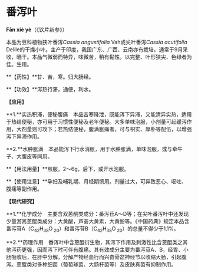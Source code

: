 # 番泻叶

**Fān xiè yè**（《饮片新参》）

本品为豆科植物狭叶番泻*Cassia angustifolia* Vah或尖叶番泻*Cassia acutifolia* Delile的干燥小叶。主产于印度，我国广东、广西、云南亦有栽培。通常于9月采收，晒干。本品气微弱而特异，味微苦，稍有黏性。以完整、叶形狭尖、色绿者为佳。生用。

**【药性】**甘、苦，寒。归大肠经。

**【功效】**泻热行滞，通便，利水。

**【应用】**

**1.**实热积滞，便秘腹痛　本品苦寒降泄，既能泻下异滞，又能清异实热，适用于热结便秘，亦可用于习惯性便秘及老年便秘。大多单味泡服，小剂量可起缓泻作用，大剂量则可攻下；若热结便秘，腹满胀痛者，可与枳实、厚朴等配伍，以增强泻下异滞作用。

**2.**水肿胀满　本品能泻下行水消胀，用于水肿胀满，单味泡服，或与牵牛子、大腹皮等同用。

**【用法用量】**煎服，2～6g，后下，或开水泡服。

**【使用注意】**孕妇及哺乳期、月经期慎用。剂量过大，可异致恶心、呕吐、腹痛等副作用。

**【现代研究】**

**1.**化学成分　主要含双蒽酮类成分：番泻苷A～D等；在尖叶番泻叶中还发现少量游离蒽醌类成分：大黄酸，芦荟大黄素，大黄酚等。《中国药典》规定本品含番泻苷A（C<sub>42</sub>H<sub>38</sub>O<sub> 20</sub>）和番泻苷B（C<sub>42</sub>H<sub>38</sub>O<sub> 20</sub>）的总量不得少于1.1%。

**2.**药理作用　番泻叶中含蒽醌衍生物，其泻下作用及刺激性比含蒽醌类之其他泻药更强，因而泻下时可伴有腹痛。其有效成分主要为番泻苷A、B，经胃、小肠吸收后，在肝中分解，分解产物经血行而兴奋骨盆神经节以收缩大肠，引起腹泻。蒽醌类对多种细菌（葡萄球菌、大肠杆菌等）及皮肤真菌有抑制作用。